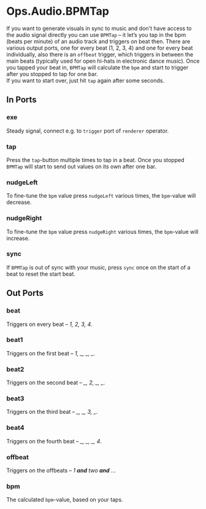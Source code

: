 # Ops.Audio.BPMTap

If you want to generate visuals in sync to music and don't have access to the audio signal directly you can use `BPMTap` – it let’s you tap in the bpm (beats per minute) of an audio track and triggers on beat then. There are various output ports, one for every beat (1, 2, 3, 4) and one for every beat individually, also there is an `offbeat` trigger, which triggers in between the main beats (typically used for open hi-hats in electronic dance music).
Once you tapped your beat in, `BPMTap` will calculate the `bpm` and start to trigger after you stopped to tap for one bar.  
If you want to start over, just hit `tap` again after some seconds.

## In Ports

### exe

Steady signal, connect e.g. to `trigger` port of `renderer` operator.

### tap

Press the `tap`-button multiple times to tap in a beat. Once you stopped `BPMTap` will start to send out values on its own after one bar.

### nudgeLeft

To fine-tune the `bpm` value press `nudgeLeft` various times, the `bpm`-value will decrease.

### nudgeRight

To fine-tune the `bpm` value press `nudgeRight` various times, the `bpm`-value will increase.

### sync

If `BPMTap` is out of sync with your music, press `sync` once on the start of a beat to reset the start beat.

## Out Ports

### beat

Triggers on every beat – *1, 2, 3, 4*.

### beat1

Triggers on the first beat – *1, _, _, _*.

### beat2

Triggers on the second beat – *_, 2, _, _*.

### beat3

Triggers on the third beat – *_, _, 3, _*.

### beat4

Triggers on the fourth beat – *_, _, _, 4*.

### offbeat

Triggers on the offbeats – *1 **and** two **and** …*

### bpm

The calculated `bpm`-value, based on your taps.
